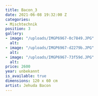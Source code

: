 ```yaml
---
title: Bacon_3
date: 2021-06-08 19:32:00 Z
categories:
- Mischtechnik
position: 3
gallery:
- image: "/uploads/IMGP6967-0c7849.JPG"
  alt: 
- image: "/uploads/IMGP6967-d2279b.JPG"
  alt: 
- image: "/uploads/IMGP6967-73f59d.JPG"
  alt: 
price: 2600
year: unbekannt
is_available: true
dimensions: 120 x 60 cm
artist: Jehuda Bacon
---
```


